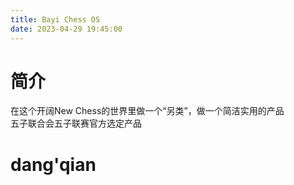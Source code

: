 ```yaml
---
title: Bayi Chess OS
date: 2023-04-29 19:45:00
---
```

# 简介
在这个开阔New Chess的世界里做一个“另类”，做一个简洁实用的产品  
五子联合会五子联赛官方选定产品  

# dang'qian